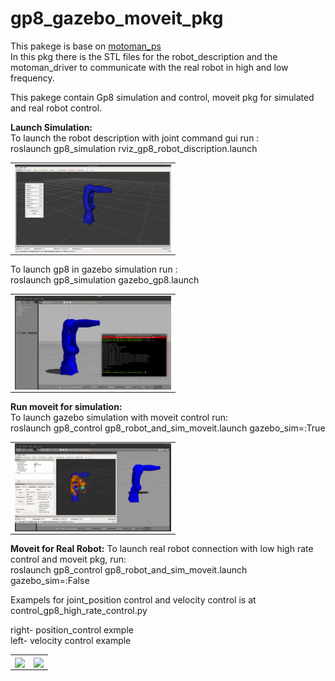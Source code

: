 # gp8_gazebo_moveit_pkg
This pakege is base on [motoman_ps](https://github.com/MaxorPaxor/motoman_ps])</br> 
In this pkg there is the STL files for the robot_description and the motoman_driver to communicate with the real robot in high and low frequency.</br>

This pakege contain Gp8 simulation and control, moveit pkg for simulated and real robot control.


**Launch Simulation:** </br>
To launch the robot description with joint command gui run : </br>
roslaunch gp8_simulation rviz_gp8_robot_discription.launch </br>

<table align="center">
  <tr>
    <td align="center">
    <!-- <caption>Gazebo Simulation</caption> -->
      <img align=center width=250 src="/video/rviz_launch_demo.gif" />
      <br/>
    </td>
  </tr>
</table>

To launch gp8 in gazebo simulation run : </br>
roslaunch gp8_simulation gazebo_gp8.launch </br>
<table align="center">
  <tr>
    <td align="center">
    <!-- <caption>Gazebo Simulation</caption> -->
      <img align=center width=250 src="/video/gazebo_sim_demo.png" />
      <br/>
    </td>
  </tr>
</table>

**Run moveit for simulation:** </br>
To launch gazebo simulation with moveit control run: </br>
roslaunch gp8_control gp8_robot_and_sim_moveit.launch gazebo_sim=:True </br>

<table align="center">
  <tr>
    <td align="center">
    <!-- <caption>Gazebo Simulation</caption> -->
      <img align=center width=250 src="/video/gazebo_moveit_demo.gif" />
      <br/>
    </td>
  </tr>
</table>



**Moveit for Real Robot:**
To launch real robot connection with low high rate control and moveit pkg, run: </br>
roslaunch gp8_control gp8_robot_and_sim_moveit.launch gazebo_sim=:False </bt>

Exampels for joint_position control and velocity control is at control_gp8_high_rate_control.py </bt>


right- position_control exmple </br>
left- velocity control example </br>

<table>
  <tr>
    <td align="center">
    <!-- <caption>Gazebo Simulation</caption> -->
      <img align=center width=250 src="/video/position_control/position_control_gif.gif" />
      <br/>
    </td>
    <td align="center">
    <!-- <caption>Gazebo Simulation</caption> -->
      <img align=center width=250 src="/video/velocity_control/velocity_control_gif.gif" />
      <br/>
    </td>
  </tr>
</table>



